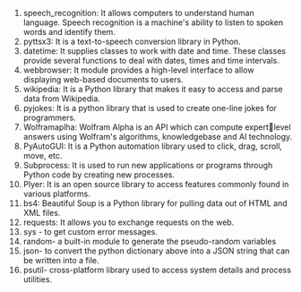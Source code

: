 1. speech_recognition: It allows computers to understand human language. 
Speech recognition is a machine's ability to listen to spoken words and 
identify them.
2. pyttsx3: It is a text-to-speech conversion library in Python.
3. datetime: It supplies classes to work with date and time. These classes 
provide several functions to deal with dates, times and time intervals.
4. webbrowser: It module provides a high-level interface to allow displaying 
web-based documents to users.
5. wikipedia: It is a Python library that makes it easy to access and parse 
data from Wikipedia.
6. pyjokes: It is a python library that is used to create one-line jokes for 
programmers.
7. Wolframaplha: Wolfram Alpha is an API which can compute expertlevel answers using Wolfram's algorithms, knowledgebase and AI 
technology.
8. PyAutoGUI: It is a Python automation library used to click, drag, scroll, 
move, etc.
9. Subprocess: It is used to run new applications or programs through 
Python code by creating new processes.
10. Plyer: It is an open source library to access features commonly found in 
various platforms.
11. bs4: Beautiful Soup is a Python library for pulling data out of HTML 
and XML files.
12. requests: It allows you to exchange requests on the web.
13. sys - to get custom error messages.
14. random- a built-in module to generate the pseudo-random variables
15. json- to convert the python dictionary above into a JSON string that can be written into a file.
16. psutil- cross-platform library used to access system details and process utilities.
